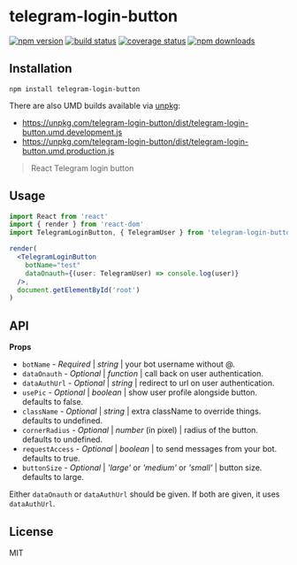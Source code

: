 # telegram-login-button

[![npm version][npmv-image]][npmv-url]
[![build status][travis-image]][travis-url]
[![coverage status][codecov-image]][codecov-url]
[![npm downloads][npmd-image]][npmd-url]

## Installation

```
npm install telegram-login-button
```

There are also UMD builds available via [unpkg](https://unpkg.com/):

- https://unpkg.com/telegram-login-button/dist/telegram-login-button.umd.development.js
- https://unpkg.com/telegram-login-button/dist/telegram-login-button.umd.production.js

> React Telegram login button

## Usage

```jsx
import React from 'react'
import { render } from 'react-dom'
import TelegramLoginButton, { TelegramUser } from 'telegram-login-button'

render(
  <TelegramLoginButton
    botName="test"
    dataOnauth={(user: TelegramUser) => console.log(user)}
  />,
  document.getElementById('root')
)
```

## API

**Props**

- `botName` - _Required_ | _string_ | your bot username without @.
- `dataOnauth` - _Optional_ | _function_ | call back on user authentication.
- `dataAuthUrl` - _Optional_ | _string_ | redirect to url on user authentication.
- `usePic` - _Optional_ | _boolean_ | show user profile alongside button. defaults to false.
- `className` - _Optional_ | _string_ | extra className to override things. defaults to undefined.
- `cornerRadius` - _Optional_ | _number_ (in pixel) | radius of the button. defaults to undefined.
- `requestAccess` - _Optional_ | _boolean_ | to send messages from your bot. defaults to true.
- `buttonSize` - _Optional_ | _'large'_ or _'medium'_ or _'small'_ | button size. defaults to large.

Either `dataOnauth` or `dataAuthUrl` should be given. If both are given, it uses `dataAuthUrl`.

## License

MIT

[travis-image]: https://img.shields.io/travis/bardiarastin/telegram-login-button/master.svg?style=flat-square
[travis-url]: https://travis-ci.org/bardiarastin/telegram-login-button
[codecov-image]: https://img.shields.io/codecov/c/github/bardiarastin/telegram-login-button.svg?style=flat-square
[codecov-url]: https://codecov.io/gh/bardiarastin/telegram-login-button
[npmv-image]: https://img.shields.io/npm/v/telegram-login-button.svg?style=flat-square
[npmv-url]: https://www.npmjs.com/package/telegram-login-button
[npmd-image]: https://img.shields.io/npm/dm/telegram-login-button.svg?style=flat-square
[npmd-url]: https://www.npmjs.com/package/telegram-login-button
